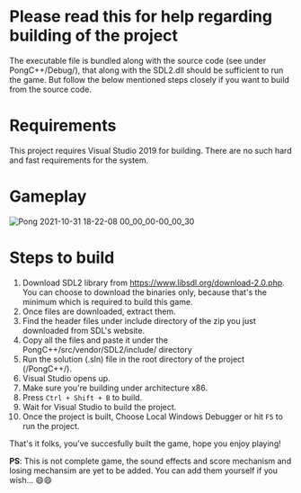 # Please read this for help regarding building of the project

The executable file is bundled along with the source code (see under PongC++/Debug/), that along with the SDL2.dll should be sufficient to run the game. But follow the below mentioned steps closely if you want to build from the source code.

# Requirements
This project requires Visual Studio 2019 for building. There are no such hard and fast requirements for the system.

# Gameplay
![Pong 2021-10-31 18-22-08 00_00_00-00_00_30](https://user-images.githubusercontent.com/62141759/139584669-0a7510c0-d9d1-45dd-aa43-a1425adbb944.gif)

# Steps to build
  1) Download SDL2 library from https://www.libsdl.org/download-2.0.php. 
      You can choose to download the binaries only, because that's the minimum which is required to build this game.
  2) Once files are downloaded, extract them. 
  3) Find the header files under include directory of the zip you just downloaded from SDL's website.
  4) Copy all the files and paste it under the PongC++/src/vendor/SDL2/include/ directory
  5) Run the solution (.sln) file in the root directory of the project (/PongC++/).
  6) Visual Studio opens up.
  7) Make sure you're building under architecture x86. 
  8) Press `Ctrl + Shift + B` to build. 
  9) Wait for Visual Studio to build the project.
  10) Once the project is built, Choose Local Windows Debugger or hit `F5` to run the project.
  
  That's it folks, you've succesfully built the game, hope you enjoy playing!
  
  **PS**: This is not complete game, the sound effects and score mechanism and losing mechansim are yet to be added. You can add them yourself if you wish... 😄😄

  
